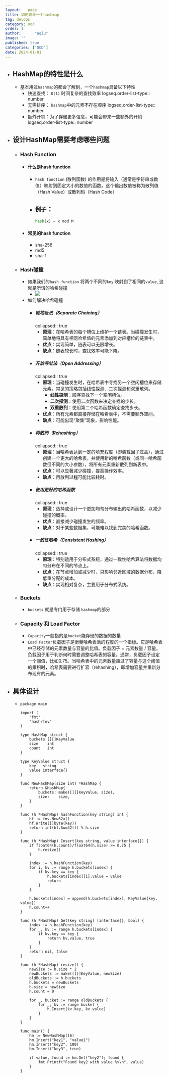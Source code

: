 ```yaml
---
layout:   page
title: 如何设计一个hashmap
tag: devops
category: ood
order: 1
author:      "aqiu"
image: ''
published: true
categories: ['OOD']
date: 2024-01-01
---
```

- ## HashMap的特性是什么
    - 基本用过`hashmap`的都会了解到，一个`hashmap`具备以下特性
        - 快速查找： `O(1)` 时间复杂的查找效率
          logseq.order-list-type:: number
        - 无需排序： `hashmap`中的元素不存在顺序
          logseq.order-list-type:: number
        - 额外开销：为了存储更多信息，可能会带来一些额外的开销
          logseq.order-list-type:: number
- ## 设计HashMap需要考虑哪些问题
    - ### Hash Function
        - #### 什么是hash function
            - `hash function` (散列函数) 的作用是将输入（通常是字符串或数值）映射到固定大小的数值的函数。这个输出数值被称为散列值（Hash Value）或散列码（Hash Code）
            - `例子`：
              -
                ```python
                hash(x) = x mod M
                ```
        - #### 常见的hash function
            - sha-256
            - md5
            - sha-1
    - ### Hash碰撞
        - 如果我们的`hash function` 将两个不同的`key` 映射到了相同的`value`, 这就是所谓的哈希碰撞
            - ![](https://golearning.oss-cn-shanghai.aliyuncs.com/obsidian20240102142008.png)
        - 如何解决哈希碰撞
            - ##### 链地址法（Separate Chaining）
              collapsed:: true
                - **原理**：在哈希表的每个槽位上维护一个链表。当碰撞发生时，简单地将具有相同哈希值的元素添加到对应槽位的链表中。
                - **优点**：实现简单，链表可以无限增长。
                - **缺点**：链表较长时，查找效率可能下降。
            - ##### 开放寻址法（Open Addressing）
              collapsed:: true
                - **原理**：当碰撞发生时，在哈希表中寻找另一个空闲槽位来存储元素。常见的策略包括线性探测、二次探测和双重散列。
                    - **线性探测**：顺序查找下一个空闲槽位。
                    - **二次探测**：使用二次函数来决定查找的步长。
                    - **双重散列**：使用第二个哈希函数确定查找步长。
                - **优点**：所有元素都直接存储在哈希表中，不需要额外空间。
                - **缺点**：可能出现“聚集”现象，影响性能。
            - ##### 再散列（Rehashing）
              collapsed:: true
                - **原理**：当哈希表达到一定的填充程度（即装载因子过高），通过创建一个更大的哈希表，并使用新的哈希函数（或同一哈希函数但不同的大小参数），将所有元素重新散列到新表中。
                - **优点**：可以显著减少碰撞，提高操作效率。
                - **缺点**：再散列过程可能比较耗时。
            - ##### 使用更好的哈希函数
              collapsed:: true
                - **原理**：选择或设计一个更加均匀分布输出的哈希函数，以减少碰撞的概率。
                - **优点**：直接减少碰撞发生的频率。
                - **缺点**：对于某些数据集，可能难以找到完美的哈希函数。
            - ##### 一致性哈希（Consistent Hashing）
              collapsed:: true
                - **原理**：特别适用于分布式系统，通过一致性哈希算法将数据均匀分布在不同的节点上。
                - **优点**：在节点增加或减少时，只影响邻近区域的数据分布，降低重分配的成本。
                - **缺点**：实现相对复杂，主要用于分布式系统。
    - ### Buckets
        - `buckets` 就是专门用于存储 `hashmap`的部分
    - ### Capacity 和 Load Factor
        - `Capacity`一般指的是`bucket`能存储的数据的数量
        - `Load Factor`负载因子是衡量哈希表满的程度的一个指标。它是哈希表中已经存储的元素数量与容量的比值。负载因子 = 元素数量 / 容量。负载因子用于判断何时需要调整哈希表的容量。通常，负载因子设定一个阈值，比如0.75。当哈希表中的元素数量超过了容量与这个阈值的乘积时，哈希表需要进行扩容（rehashing），即增加容量并重新分布现有的元素。
- ## 具体设计
  -
    ```golang
    package main
    
    import (
        "fmt"
        "hash/fnv"
    )
    
    type HashMap struct {
        buckets [][]KeyValue
        size    int
        count   int
    }
    
    type KeyValue struct {
        key   string
        value interface{}
    }
    
    func NewHashMap(size int) *HashMap {
        return &HashMap{
            buckets: make([][]KeyValue, size),
            size:    size,
        }
    }
    
    func (h *HashMap) hashFunction(key string) int {
        hf := fnv.New32a()
        hf.Write([]byte(key))
        return int(hf.Sum32()) % h.size
    }
    
    func (h *HashMap) Insert(key string, value interface{}) {
        if float64(h.count)/float64(h.size) >= 0.75 {
            h.resize()
        }
    
        index := h.hashFunction(key)
        for i, kv := range h.buckets[index] {
            if kv.key == key {
                h.buckets[index][i].value = value
                return
            }
        }
    
        h.buckets[index] = append(h.buckets[index], KeyValue{key, value})
        h.count++
    }
    
    func (h *HashMap) Get(key string) (interface{}, bool) {
        index := h.hashFunction(key)
        for _, kv := range h.buckets[index] {
            if kv.key == key {
                return kv.value, true
            }
        }
        return nil, false
    }
    
    func (h *HashMap) resize() {
        newSize := h.size * 2
        newBuckets := make([][]KeyValue, newSize)
        oldBuckets := h.buckets
        h.buckets = newBuckets
        h.size = newSize
        h.count = 0
    
        for _, bucket := range oldBuckets {
            for _, kv := range bucket {
                h.Insert(kv.key, kv.value)
            }
        }
    }
    
    func main() {
        hm := NewHashMap(16)
        hm.Insert("key1", "value1")
        hm.Insert("key2", 100)
        hm.Insert("key3", true)
    
        if value, found := hm.Get("key2"); found {
            fmt.Printf("Found key2 with value %v\n", value)
        }
    }
    
    ```